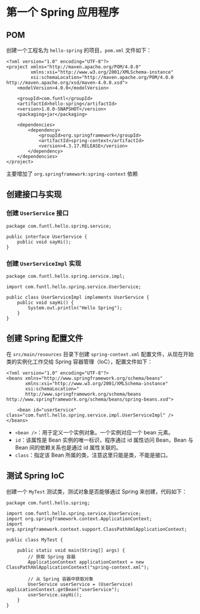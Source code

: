 # 第一个 Spring 应用程序

## POM

创建一个工程名为 `hello-spring` 的项目，`pom.xml` 文件如下：

```text
<?xml version="1.0" encoding="UTF-8"?>
<project xmlns="http://maven.apache.org/POM/4.0.0"
         xmlns:xsi="http://www.w3.org/2001/XMLSchema-instance"
         xsi:schemaLocation="http://maven.apache.org/POM/4.0.0 http://maven.apache.org/xsd/maven-4.0.0.xsd">
    <modelVersion>4.0.0</modelVersion>

    <groupId>com.funtl</groupId>
    <artifactId>hello-spring</artifactId>
    <version>1.0.0-SNAPSHOT</version>
    <packaging>jar</packaging>

    <dependencies>
        <dependency>
            <groupId>org.springframework</groupId>
            <artifactId>spring-context</artifactId>
            <version>4.3.17.RELEASE</version>
        </dependency>
    </dependencies>
</project>
```

主要增加了 `org.springframework:spring-context` 依赖

## 创建接口与实现

### 创建 `UserService` 接口

```text
package com.funtl.hello.spring.service;

public interface UserService {
    public void sayHi();
}
```

### 创建 `UserServiceImpl` 实现

```text
package com.funtl.hello.spring.service.impl;

import com.funtl.hello.spring.service.UserService;

public class UserServiceImpl implements UserService {
    public void sayHi() {
        System.out.println("Hello Spring");
    }
}
```

## 创建 Spring 配置文件

在 `src/main/resources` 目录下创建 `spring-context.xml` 配置文件，从现在开始类的实例化工作交给 Spring 容器管理（IoC），配置文件如下：

```text
<?xml version="1.0" encoding="UTF-8"?>
<beans xmlns="http://www.springframework.org/schema/beans"
       xmlns:xsi="http://www.w3.org/2001/XMLSchema-instance"
       xsi:schemaLocation="
       http://www.springframework.org/schema/beans http://www.springframework.org/schema/beans/spring-beans.xsd">

    <bean id="userService" class="com.funtl.hello.spring.service.impl.UserServiceImpl" />
</beans>
```

- `<bean />`：用于定义一个实例对象。一个实例对应一个 bean 元素。
- `id`：该属性是 Bean 实例的唯一标识，程序通过 id 属性访问 Bean，Bean 与 Bean 间的依赖关系也是通过 id 属性关联的。
- `class`：指定该 Bean 所属的类，注意这里只能是类，不能是接口。

## 测试 Spring IoC

创建一个 `MyTest` 测试类，测试对象是否能够通过 Spring 来创建，代码如下：

```text
package com.funtl.hello.spring;

import com.funtl.hello.spring.service.UserService;
import org.springframework.context.ApplicationContext;
import org.springframework.context.support.ClassPathXmlApplicationContext;

public class MyTest {

    public static void main(String[] args) {
        // 获取 Spring 容器
        ApplicationContext applicationContext = new ClassPathXmlApplicationContext("spring-context.xml");
        
        // 从 Spring 容器中获取对象
        UserService userService = (UserService) applicationContext.getBean("userService");
        userService.sayHi();
    }
}
```
